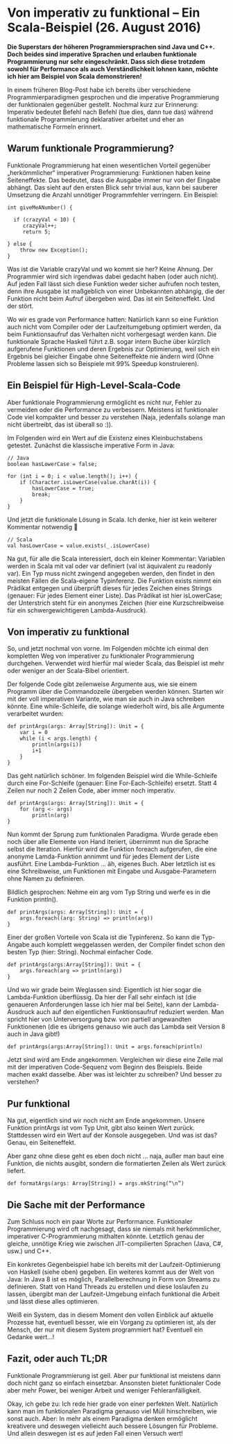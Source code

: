 # Von imperativ zu funktional – Ein Scala-Beispiel (26. August 2016)

**Die Superstars der höheren Programmiersprachen sind Java und C++. Doch beides sind imperative Sprachen und erlauben funktionale Programmierung nur sehr eingeschränkt. Dass sich diese trotzdem sowohl für Performance als auch Verständlichkeit lohnen kann, möchte ich hier am Beispiel von Scala demonstrieren!**
 

In einem früheren Blog-Post habe ich bereits über verschiedene Programmierparadigmen gesprochen und die imperative Programmierung der funktionalen gegenüber gestellt. Nochmal kurz zur Erinnerung: Imperativ bedeutet Befehl nach Befehl (tue dies, dann tue das) während funktionale Programmierung deklarativer arbeitet und eher an mathematische Formeln erinnert.

 

## Warum funktionale Programmierung?
Funktionale Programmierung hat einen wesentlichen Vorteil gegenüber „herkömmlicher“ imperativer Programmierung: Funktionen haben keine Seiteneffekte. Das bedeutet, dass die Ausgabe immer nur von der Eingabe abhängt. Das sieht auf den ersten Blick sehr trivial aus, kann bei sauberer Umsetzung die Anzahl unnötiger Programmfehler verringern. Ein Beispiel:


    int giveMeANumber() {

      if (crazyVal < 10) {
         crazyVal++;
         return 5;

    } else {
        throw new Exception();
    }

Was ist die Variable crazyVal und wo kommt sie her? Keine Ahnung. Der Programmier wird sich irgendwas dabei gedacht haben (oder auch nicht). Auf jeden Fall lässt sich diese Funktion weder sicher aufrufen noch testen, denn ihre Ausgabe ist maßgeblich von einer Unbekannten abhängig, die der Funktion nicht beim Aufruf übergeben wird. Das ist ein Seiteneffekt. Und der stört.

 

Wo wir es grade von Performance hatten: Natürlich kann so eine Funktion auch nicht vom Compiler oder der Laufzeitumgebung optimiert werden, da beim Funktionsaufruf das Verhalten nicht vorhergesagt werden kann. Die funktionale Sprache Haskell führt z.B. sogar intern Buche über kürzlich aufgerufene Funktionen und deren Ergebnis zur Optimierung, weil sich ein Ergebnis bei gleicher Eingabe ohne Seiteneffekte nie ändern wird (Ohne Probleme lassen sich so Beispiele mit 99% Speedup konstruieren).

 

## Ein Beispiel für High-Level-Scala-Code
Aber funktionale Programmierung ermöglicht es nicht nur, Fehler zu vermeiden oder die Performance zu verbessern. Meistens ist funktionaler Code viel kompakter und besser zu verstehen (Naja, jedenfalls solange man nicht übertreibt, das ist überall so :)).

 

Im Folgenden wird ein Wert auf die Existenz eines Kleinbuchstabens getestet. Zunächst die klassische imperative Form in Java:


    // Java
    boolean hasLowerCase = false;

    for (int i = 0; i < value.length(); i++) {
        if (Character.isLowerCase(value.charAt(i)) {
            hasLowerCase = true;
            break;
        }
    }

Und jetzt die funktionale Lösung in Scala. Ich denke, hier ist kein weiterer Kommentar notwendig 🙂


    // Scala
    val hasLowerCase = value.exists(_.isLowerCase)
 

Na gut, für alle die Scala interessiert, doch ein kleiner Kommentar: Variablen werden in Scala mit val oder var definiert (val ist äquivalent zu readonly var). Ein Typ muss nicht zwingend angegeben werden, den findet in den meisten Fällen die Scala-eigene Typinferenz. Die Funktion exists nimmt ein Prädikat entgegen und überprüft dieses für jedes Zeichen eines Strings (genauer: Für jedes Element einer Liste). Das Prädikat ist hier isLowerCase; der Unterstrich steht für ein anonymes Zeichen (hier eine Kurzschreibweise für ein schwergewichtigeren Lambda-Ausdruck).
 

## Von imperativ zu funktional
So, und jetzt nochmal von vorne. Im Folgenden möchte ich einmal den kompletten Weg von imperativer zu funktionaler Programmierung durchgehen. Verwendet wird hierfür mal wieder Scala, das Beispiel ist mehr oder weniger an der Scala-Bibel orientiert.

 

Der folgende Code gibt zeilenweise Argumente aus, wie sie einem Programm über die Commandozeile übergeben werden können.
Starten wir mit der voll imperativen Variante, wie man sie auch in Java schreiben könnte. Eine while-Schleife, die solange wiederholt wird, bis alle Argumente verarbeitet wurden:


    def printArgs(args: Array[String]): Unit = {
        var i = 0
        while (i < args.length) {
            println(args(i))
            i+1
        }
    }


Das geht natürlich schöner. Im folgenden Beispiel wird die While-Schleife durch eine For-Schleife (genauer: Eine For-Each-Schleife) ersetzt. Statt 4 Zeilen nur noch 2 Zeilen Code, aber immer noch imperativ.


    def printArgs(args: Array[String]): Unit = {
        for (arg <- args)
            println(arg)
    }


Nun kommt der Sprung zum funktionalen Paradigma. Wurde gerade eben noch über alle Elemente von Hand iteriert, übernimmt nun die Sprache selbst die Iteration. Hierfür wird die Funktion foreach aufgerufen, die eine anonyme Lamda-Funktion annimmt und für jedes Element der Liste ausführt. Eine Lambda-Funktion … äh, eigenes Buch. Aber letztlich ist es eine Schreibweise, um Funktionen mit Eingabe und Ausgabe-Parametern ohne Namen zu definieren.

Bildlich gesprochen: Nehme ein arg vom Typ String und werfe es in die Funktion println().


    def printArgs(args: Array[String]): Unit = {
        args.foreach((arg: String) => println(arg))
    }
 

Einer der großen Vorteile von Scala ist die Typinferenz. So kann die Typ-Angabe auch komplett weggelassen werden, der Compiler findet schon den besten Typ (hier: String). Nochmal einfacher Code.


    def printArgs(args:Array[String]): Unit = {
        args.foreach(arg => println(arg))
    }


Und wo wir grade beim Weglassen sind: Eigentlich ist hier sogar die Lambda-Funktion überflüssig. Da hier der Fall sehr einfach ist (die genaueren Anforderungen lasse ich hier mal bei Seite), kann der Lambda-Ausdruck auch auf den eigentlichen Funktionsaufruf reduziert werden. Man spricht hier von Unterversorgung bzw. von partiell angewandten Funktionenen (die es übrigens genauso wie auch das Lambda seit Version 8 auch in Java gibt!)


    def printArgs(args:Array[String]): Unit = args.foreach(println)

Jetzt sind wird am Ende angekommen. Vergleichen wir diese eine Zeile mal mit der imperativen Code-Sequenz vom Beginn des Beispiels. Beide machen exakt dasselbe. Aber was ist leichter zu schreiben? Und besser zu verstehen?

 

## Pur funktional
Na gut, eigentlich sind wir noch nicht am Ende angekommen. Unsere Funktion printArgs ist vom Typ Unit, gibt also keinen Wert zurück. Stattdessen wird ein Wert auf der Konsole ausgegeben. Und was ist das? Genau, ein Seiteneffekt.

Aber ganz ohne diese geht es eben doch nicht … naja, außer man baut eine Funktion, die nichts ausgibt, sondern die formatierten Zeilen als Wert zurück liefert.


    def formatArgs(args: Array[String]) = args.mkString(“\n”)
 

## Die Sache mit der Performance
Zum Schluss noch ein paar Worte zur Performance. Funktionaler Programmierung wird oft nachgesagt, dass sie niemals mit herkömmlicher, imperativer C-Programmierung mithalten könnte. Letztlich genau der gleiche, unnötige Krieg wie zwischen JIT-compilierten Sprachen (Java, C#, usw.) und C++.

 

Ein konkretes Gegenbeispiel habe ich bereits mit der Laufzeit-Optimierung von Haskell (siehe oben) gegeben. Ein weiteres kommt aus der Welt von Java: In Java 8 ist es möglich, Parallelberechnung in Form von Streams zu definieren. Statt von Hand Threads zu erstellen und diese loslaufen zu lassen, übergibt man der Laufzeit-Umgebung einfach funktional die Arbeit und lässt diese alles optimieren.

Weiß ein System, das in diesem Moment den vollen Einblick auf aktuelle Prozesse hat, eventuell besser, wie ein Vorgang zu optimieren ist, als der Mensch, der nur mit diesem System programmiert hat? Eventuell ein Gedanke wert…!

 

## Fazit, oder auch TL;DR
Funktionale Programmierung ist geil. Aber pur funktional ist meistens dann doch nicht ganz so einfach einsetzbar. Ansonsten bietet funktionaler Code aber mehr Power, bei weniger Arbeit und weniger Fehleranfälligkeit.

Okay, ich gebe zu: Ich rede hier grade von einer perfekten Welt. Natürlich kann man im funktionalen Paradigma genauso viel Müll hinschreiben, wie sonst auch. Aber: In mehr als einem Paradigma denken ermöglicht kreativere und deswegen vielleicht auch bessere Lösungen für Probleme.
Und allein deswegen ist es auf jeden Fall einen Versuch wert!